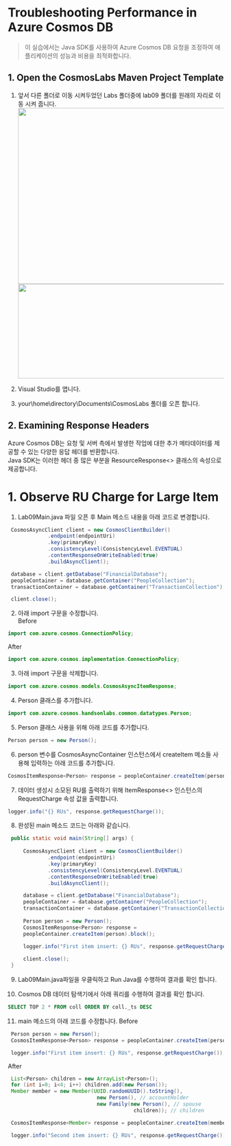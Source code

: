 # Troubleshooting Performance in Azure Cosmos DB
>이 실습에서는 Java SDK를 사용하여 Azure Cosmos DB 요청을 조정하여 애플리케이션의 성능과 비용을 최적화합니다.   

## 1. Open the CosmosLabs Maven Project Template

1. 앞서 다른 폴더로 이동 시켜두었던 Labs 폴더중에 lab09 폴더를 원래의 자리로 이동 시켜 줍니다.   
   <img src="https://user-images.githubusercontent.com/44718680/183322155-03cfbdb1-b1f3-4640-b135-15cb5b770f40.png"  width="630" height="410"/>   
   <img src="https://user-images.githubusercontent.com/44718680/183322322-a77147f2-89e3-4258-b62a-9852abde491a.png"  width="660" height="220"/>   
   
2. Visual Studio를 엽니다.

3. your\home\directory\Documents\CosmosLabs 폴더를 오픈 합니다. 

## 2. Examining Response Headers
Azure Cosmos DB는 요청 및 서버 측에서 발생한 작업에 대한 추가 메타데이터를 제공할 수 있는 다양한 응답 헤더를 반환합니다.   
Java SDK는 이러한 헤더 중 많은 부분을 ResourceResponse<> 클래스의 속성으로 제공합니다.   

# 1. Observe RU Charge for Large Item

1. Lab09Main.java 파일 오픈 후 Main 메소드 내용을 아래 코드로 변경합니다.   
```java
 CosmosAsyncClient client = new CosmosClientBuilder()
             .endpoint(endpointUri)
             .key(primaryKey)
             .consistencyLevel(ConsistencyLevel.EVENTUAL)
             .contentResponseOnWriteEnabled(true)
             .buildAsyncClient();

 database = client.getDatabase("FinancialDatabase");
 peopleContainer = database.getContainer("PeopleCollection");
 transactionContainer = database.getContainer("TransactionCollection");         

 client.close();

```   

2. 아래 import 구문을 수정합니다.   
Before   
```java
import com.azure.cosmos.ConnectionPolicy;
```   
After   
```java
import com.azure.cosmos.implementation.ConnectionPolicy;
```   

3. 아래 import 구문을 삭제합니다.   
```java
import com.azure.cosmos.models.CosmosAsyncItemResponse;
```   

4. Person 클래스를 추가합니다.   
```java
import com.azure.cosmos.handsonlabs.common.datatypes.Person;
```   

5. Person 클래스 사용을 위해 아래 코드를 추가합니다.
```java
Person person = new Person(); 
```

6. person 변수를 CosmosAsyncContainer 인스턴스에서 createItem 메소들 사용해 입력하는 아래 코드를 추가합니다.
```java
CosmosItemResponse<Person> response = peopleContainer.createItem(person).block();
```   

7. 데이터 생성시 소모된 RU를 출력하기 위해 ItemResponse<> 인스턴스의 RequestCharge 속성 값을 출력합니다.   
```java
logger.info("{} RUs", response.getRequestCharge());
```   

8. 완성된 main 메소드 코드는 아래와 같습니다.   
```java
 public static void main(String[] args) {
    
     CosmosAsyncClient client = new CosmosClientBuilder()
             .endpoint(endpointUri)
             .key(primaryKey)
             .consistencyLevel(ConsistencyLevel.EVENTUAL)
             .contentResponseOnWriteEnabled(true)
             .buildAsyncClient();

     database = client.getDatabase("FinancialDatabase");
     peopleContainer = database.getContainer("PeopleCollection");
     transactionContainer = database.getContainer("TransactionCollection");
        
     Person person = new Person();
     CosmosItemResponse<Person> response =
     peopleContainer.createItem(person).block();
        
     logger.info("First item insert: {} RUs", response.getRequestCharge());

     client.close();        
 }
```   

9. Lab09Main.java파일을 우클릭하고 Run Java를 수행하여 결과를 확인 합니다.   

10. Cosmos DB 데이터 탐색기에서 아래 쿼리를 수행하여 결과를 확인 합니다.   
```sql
SELECT TOP 2 * FROM coll ORDER BY coll._ts DESC
```   

11. main 메소드의 아래 코드를 수정합니다.
Before     
```java
 Person person = new Person(); 
 CosmosItemResponse<Person> response = peopleContainer.createItem(person).block();

 logger.info("First item insert: {} RUs", response.getRequestCharge());
```   
After   
```java
 List<Person> children = new ArrayList<Person>();
 for (int i=0; i<4; i++) children.add(new Person());
 Member member = new Member(UUID.randomUUID().toString(),
                             new Person(), // accountHolder
                             new Family(new Person(), // spouse
                                         children)); // children

 CosmosItemResponse<Member> response = peopleContainer.createItem(member).block();

 logger.info("Second item insert: {} RUs", response.getRequestCharge());                                            
```

<!--12. Member 클래스를 추가합니다.   
```java
import com.azure.cosmos.handsonlabs.common.datatypes.Member;
import com.azure.cosmos.handsonlabs.common.datatypes.Family;
```
-->








